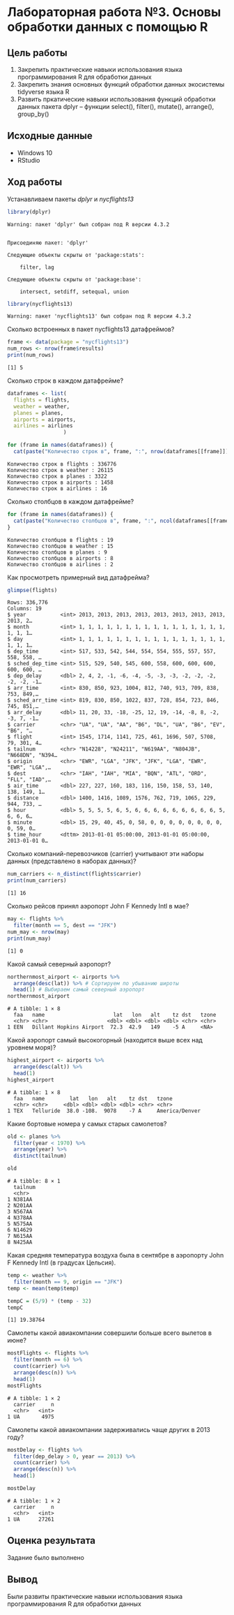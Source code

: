 Лабораторная работа №3. Основы обработки данных с помощью R
================

## Цель работы

1.  Закрепить практические навыки использования языка программирования R
    для обработки данных
2.  Закрепить знания основных функций обработки данных экосистемы
    tidyverse языка R
3.  Развить пркатические навыки использования функций обработки данных
    пакета dplyr – функции select(), filter(), mutate(), arrange(),
    group_by()

## Исходные данные

-   Windows 10
-   RStudio

## Ход работы

Устанавливаем пакеты *dplyr* и *nycflights13*

``` r
library(dplyr)
```

    Warning: пакет 'dplyr' был собран под R версии 4.3.2


    Присоединяю пакет: 'dplyr'

    Следующие объекты скрыты от 'package:stats':

        filter, lag

    Следующие объекты скрыты от 'package:base':

        intersect, setdiff, setequal, union

``` r
library(nycflights13)
```

    Warning: пакет 'nycflights13' был собран под R версии 4.3.2

Сколько встроенных в пакет nycflights13 датафреймов?

``` r
frame <- data(package = "nycflights13")
num_rows <- nrow(frame$results)
print(num_rows)
```

    [1] 5

Сколько строк в каждом датафрейме?

``` r
dataframes <- list(
  flights = flights,
  weather = weather,
  planes = planes,
  airports = airports,
  airlines = airlines
                  )

for (frame in names(dataframes)) {
  cat(paste("Количество строк в", frame, ":", nrow(dataframes[[frame]])), "\n")}
```

    Количество строк в flights : 336776 
    Количество строк в weather : 26115 
    Количество строк в planes : 3322 
    Количество строк в airports : 1458 
    Количество строк в airlines : 16 

Сколько столбцов в каждом датафрейме?

``` r
for (frame in names(dataframes)) {
  cat(paste("Количество столбцов в", frame, ":", ncol(dataframes[[frame]])), "\n")
}
```

    Количество столбцов в flights : 19 
    Количество столбцов в weather : 15 
    Количество столбцов в planes : 9 
    Количество столбцов в airports : 8 
    Количество столбцов в airlines : 2 

Как просмотреть примерный вид датафрейма?

``` r
glimpse(flights)
```

    Rows: 336,776
    Columns: 19
    $ year           <int> 2013, 2013, 2013, 2013, 2013, 2013, 2013, 2013, 2013, 2…
    $ month          <int> 1, 1, 1, 1, 1, 1, 1, 1, 1, 1, 1, 1, 1, 1, 1, 1, 1, 1, 1…
    $ day            <int> 1, 1, 1, 1, 1, 1, 1, 1, 1, 1, 1, 1, 1, 1, 1, 1, 1, 1, 1…
    $ dep_time       <int> 517, 533, 542, 544, 554, 554, 555, 557, 557, 558, 558, …
    $ sched_dep_time <int> 515, 529, 540, 545, 600, 558, 600, 600, 600, 600, 600, …
    $ dep_delay      <dbl> 2, 4, 2, -1, -6, -4, -5, -3, -3, -2, -2, -2, -2, -2, -1…
    $ arr_time       <int> 830, 850, 923, 1004, 812, 740, 913, 709, 838, 753, 849,…
    $ sched_arr_time <int> 819, 830, 850, 1022, 837, 728, 854, 723, 846, 745, 851,…
    $ arr_delay      <dbl> 11, 20, 33, -18, -25, 12, 19, -14, -8, 8, -2, -3, 7, -1…
    $ carrier        <chr> "UA", "UA", "AA", "B6", "DL", "UA", "B6", "EV", "B6", "…
    $ flight         <int> 1545, 1714, 1141, 725, 461, 1696, 507, 5708, 79, 301, 4…
    $ tailnum        <chr> "N14228", "N24211", "N619AA", "N804JB", "N668DN", "N394…
    $ origin         <chr> "EWR", "LGA", "JFK", "JFK", "LGA", "EWR", "EWR", "LGA",…
    $ dest           <chr> "IAH", "IAH", "MIA", "BQN", "ATL", "ORD", "FLL", "IAD",…
    $ air_time       <dbl> 227, 227, 160, 183, 116, 150, 158, 53, 140, 138, 149, 1…
    $ distance       <dbl> 1400, 1416, 1089, 1576, 762, 719, 1065, 229, 944, 733, …
    $ hour           <dbl> 5, 5, 5, 5, 6, 5, 6, 6, 6, 6, 6, 6, 6, 6, 6, 5, 6, 6, 6…
    $ minute         <dbl> 15, 29, 40, 45, 0, 58, 0, 0, 0, 0, 0, 0, 0, 0, 0, 59, 0…
    $ time_hour      <dttm> 2013-01-01 05:00:00, 2013-01-01 05:00:00, 2013-01-01 0…

Сколько компаний-перевозчиков (carrier) учитывают эти наборы данных
(представлено в наборах данных)?

``` r
num_carriers <- n_distinct(flights$carrier)
print(num_carriers)
```

    [1] 16

Сколько рейсов принял аэропорт John F Kennedy Intl в мае?

``` r
may <- flights %>%
  filter(month == 5, dest == "JFK")
num_may <- nrow(may)
print(num_may)
```

    [1] 0

Какой самый северный аэропорт?

``` r
northernmost_airport <- airports %>%
  arrange(desc(lat)) %>% # Сортируем по убыванию широты
  head(1) # Выбираем самый северный аэропорт
northernmost_airport
```

    # A tibble: 1 × 8
      faa   name                      lat   lon   alt    tz dst   tzone
      <chr> <chr>                   <dbl> <dbl> <dbl> <dbl> <chr> <chr>
    1 EEN   Dillant Hopkins Airport  72.3  42.9   149    -5 A     <NA> 

Какой аэропорт самый высокогорный (находится выше всех над уровнем
моря)?

``` r
highest_airport <- airports %>%
  arrange(desc(alt)) %>%
  head(1)
highest_airport
```

    # A tibble: 1 × 8
      faa   name        lat   lon   alt    tz dst   tzone         
      <chr> <chr>     <dbl> <dbl> <dbl> <dbl> <chr> <chr>         
    1 TEX   Telluride  38.0 -108.  9078    -7 A     America/Denver

Какие бортовые номера у самых старых самолетов?

``` r
old <- planes %>%
  filter(year < 1970) %>%
  arrange(year) %>%
  distinct(tailnum)

old
```

    # A tibble: 8 × 1
      tailnum
      <chr>  
    1 N381AA 
    2 N201AA 
    3 N567AA 
    4 N378AA 
    5 N575AA 
    6 N14629 
    7 N615AA 
    8 N425AA 

Какая средняя температура воздуха была в сентябре в аэропорту John F
Kennedy Intl (в градусах Цельсия).

``` r
temp <- weather %>%
  filter(month == 9, origin == "JFK")
temp <- mean(temp$temp)

tempC = (5/9) * (temp - 32)
tempC
```

    [1] 19.38764

Самолеты какой авиакомпании совершили больше всего вылетов в июне?

``` r
mostFlights <- flights %>%
  filter(month == 6) %>%
  count(carrier) %>%
  arrange(desc(n)) %>%
  head(1)
mostFlights
```

    # A tibble: 1 × 2
      carrier     n
      <chr>   <int>
    1 UA       4975

Самолеты какой авиакомпании задерживались чаще других в 2013 году?

``` r
mostDelay <- flights %>%
  filter(dep_delay > 0, year == 2013) %>%
  count(carrier) %>%
  arrange(desc(n)) %>%
  head(1)

mostDelay
```

    # A tibble: 1 × 2
      carrier     n
      <chr>   <int>
    1 UA      27261

## Оценка результата

Задание было выполнено

## Вывод

Были развиты практические навыки использования языка программирования R
для обработки данных
